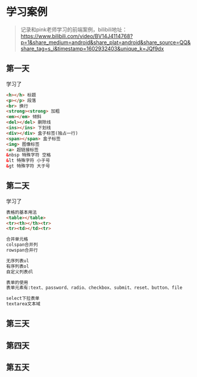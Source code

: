 # 学习案例

> 记录和pink老师学习的前端案例，bilibili地址：https://www.bilibili.com/video/BV14J4114768?p=1&share_medium=android&share_plat=android&share_source=QQ&share_tag=s_i&timestamp=1602932403&unique_k=JQf9dx


## 第一天
学习了 
```html
<h></h> 标题
<p></p> 段落
<br> 换行
<strong><strong> 加粗
<em></em> 倾斜
<del></del> 删除线
<ins></ins> 下划线
<div></div> 盒子标签(独占一行)
<span></span> 盒子标签
<img> 图像标签
<a> 超链接标签
&nbsp 特殊字符 空格
&lt 特殊字符 小于号
&gt 特殊字符 大于号
```
## 第二天
学习了
```html
表格的基本用法
<table></table>
<tr><th></th><tr>
<tr><td></td><tr>

合并单元格
colspan合并列
rowspan合并行

无序列表ul
有序列表ol
自定义列表dl

表单的使用
表单元素有:text、password、radio、checkbox、submit、reset、button、file

select下拉表单
textarea文本域
```
## 第三天

## 第四天
## 第五天
